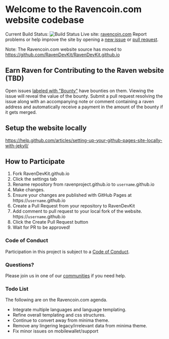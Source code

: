 
# Welcome to the Ravencoin.com website codebase
Current Build Status: ![Build Status](https://travis-ci.org/RavenProject/Ravencoin.svg?branch=master)
Live site: [ravencoin.com](https://ravencoin.com)
Report problems or help improve the site by opening a [new issue](https://github.com/RavenProject/ravenproject.github.io.org/issues/new) or [pull request](https://github.com/RavenProject/ravenproject.github.io.org/compare).

Note: The Ravencoin.com website source has moved to https://github.com/RavenDevKit/RavenDevKit.github.io

## Earn Raven for Contributing to the Raven website (TBD)
Open issues [labeled with "Bounty"](https://github.com/RavenProject/ravenproject.github.io/labels/Bounty)
have bounties on them. Viewing the issue will reveal the value of the bounty.
Submit a pull request resolving the issue along with an accompanying note or
comment containing a raven address and automatically receive a payment in the
amount of the bounty if it gets merged.

## Setup the website locally
https://help.github.com/articles/setting-up-your-github-pages-site-locally-with-jekyll/

## How to Participate
1. Fork RavenDevKit.github.io
2. Click the settings tab
3. Rename repository from ravenproject.github.io to `username`.github.io
4. Make changes.
5. Ensure your changes are published with GitHub Pages at https://`username`.github.io
6. Create a Pull Request from your repository to RavenDevKit
7. Add comment to pull request to your local fork of the website. https://`username`.github.io
8. Click the Create Pull Request button
9. Wait for PR to be approved!

### Code of Conduct
Participation in this project is subject to a [Code of Conduct](https://github.com/RavenProject/ravenproject.github.io/blob/master/CODE_OF_CONDUCT.md).

### Questions?
Please join us in one of our [communities](https://ravenproject.github.io/community/) if you need help.

### Todo List
The following are on the Ravencoin.com agenda.
+ Integrate multiple languages and language templating.
+ Refine overall templating and css structures.
+ Continue to convert away from minima theme.
+ Remove any lingering legacy/irrelevant data from minima theme.
+ Fix minor issues on mobilewallet/support
